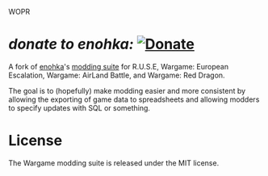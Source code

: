 WOPR

*donate to enohka:* [![Donate](https://www.paypalobjects.com/en_US/i/btn/btn_donate_SM.gif "Shut up and take my money!")](https://www.paypal.com/cgi-bin/webscr?cmd=_s-xclick&hosted_button_id=XP3SV7QWZ9UEG "Shut up and take my money!")
============

A fork of [enohka](https://github.com/enohka)'s [modding suite](https://github.com/enohka/moddingSuite) for R.U.S.E, Wargame: European Escalation, Wargame: AirLand Battle, and Wargame: Red Dragon.

The goal is to (hopefully) make modding easier and more consistent by allowing the exporting of game data to spreadsheets and allowing modders to specify updates with SQL or something.

License
============

The Wargame modding suite is released under the MIT license.
